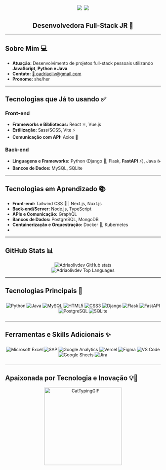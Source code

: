 <h1 align="center">
  <img src="https://readme-typing-svg.herokuapp.com/?font=Righteous&size=35&center=true&vCenter=true&width=600&height=70&duration=5000&lines=Olá+👋,+Bem-vindo+ao+meu+GitHub!;&color=FF1493" />
  <img src="https://readme-typing-svg.herokuapp.com/?font=Righteous&size=35&center=true&vCenter=true&width=600&height=70&duration=5000&lines=Sou+Adriane+Oliveira+☺️;&color=FF1493" />
</h1>

<h2 align="center">Desenvolvedora Full-Stack JR 🚀</h2>

---

## Sobre Mim 💻

- **Atuação:** Desenvolvimento de projetos full-stack pessoais utilizando **JavaScript, Python e Java**.
- **Contato:** [📧 oadriaoliv@gmail.com](mailto:oadriaoliv@gmail.com)
- **Pronome:** she/her

---

## Tecnologias que Já to usando ✅

### Front-end
- **Frameworks e Bibliotecas:** React ⚛️, Vue.js
- **Estilização:** Sass/SCSS, Vite ⚡
- **Comunicação com API:** Axios 🔌

### Back-end
- **Linguagens e Frameworks:** Python (Django 🐍, Flask, **FastAPI** ⚡), Java ☕
- **Bancos de Dados:** MySQL, SQLite

---

## Tecnologias em Aprendizado 📚

- **Front-end:** Tailwind CSS 🎨 | Next.js, Nuxt.js
- **Back-end/Server:** Node.js, TypeScript
- **APIs e Comunicação:** GraphQL
- **Bancos de Dados:** PostgreSQL, MongoDB
- **Containerização e Orquestração:** Docker 🐳, Kubernetes
- 

---

## GitHub Stats 📊

<div align="center">
  <img src="https://github-readme-stats.vercel.app/api?username=adriolivdev&show_icons=true&theme=monokai" alt="Adriaolivdev GitHub stats" />
  <br>
  <img src="https://github-readme-stats.vercel.app/api/top-langs/?username=adriolivdev&hide=HTML&langs_count=8&layout=compact&theme=monokai&border_radius=10&size_weight=0.5&count_weight=0.5&exclude_repo=github-readme-stats" alt="Adriaolivdev Top Languages" />
</div>

---

## Tecnologias Principais 🚀

<div align="center" style="display: inline-block; margin: 10px 0;">
  <img alt="Python" src="https://img.shields.io/badge/Python-3776AB?style=for-the-badge&logo=python&logoColor=white" />
  <img alt="Java" src="https://img.shields.io/badge/Java-ED8B00?style=for-the-badge&logo=openjdk&logoColor=white"/>
  <img alt="MySQL" src="https://img.shields.io/badge/MySQL-00000F?style=for-the-badge&logo=mysql&logoColor=white" />
  <img alt="HTML5" src="https://img.shields.io/badge/HTML5-E34F26?style=for-the-badge&logo=html5&logoColor=white" />
  <img alt="CSS3" src="https://img.shields.io/badge/CSS3-1572B6?style=for-the-badge&logo=css3&logoColor=white" />
  <img alt="Django" src="https://img.shields.io/badge/Django-092E20?style=for-the-badge&logo=django&logoColor=white" />
  <img alt="Flask" src="https://img.shields.io/badge/Flask-000000?style=for-the-badge&logo=flask&logoColor=white" />
  <img alt="FastAPI" src="https://img.shields.io/badge/FastAPI-009688?style=for-the-badge&logo=fastapi&logoColor=white" />
  <img alt="PostgreSQL" src="https://img.shields.io/badge/PostgreSQL-316192?style=for-the-badge&logo=postgresql&logoColor=white" />
  <img alt="SQLite" src="https://img.shields.io/badge/SQLite-07405E?style=for-the-badge&logo=sqlite&logoColor=white" />
</div>

---

## Ferramentas e Skills Adicionais ✨

<div align="center" style="display: inline-block; margin: 10px 0;">
  <img alt="Microsoft Excel" src="https://img.shields.io/badge/Microsoft_Excel-217346?style=for-the-badge&logo=microsoft-excel&logoColor=white"/>
  <img alt="SAP" src="https://img.shields.io/badge/SAP-0FAAFF?style=for-the-badge&logo=sap&logoColor=white"/>
  <img alt="Google Analytics" src="https://img.shields.io/badge/Google%20Analytics-E37400?style=for-the-badge&logo=google%20analytics&logoColor=white"/>
  <img alt="Vercel" src="https://img.shields.io/badge/Vercel-000000?style=for-the-badge&logo=vercel&logoColor=white"/>
  <img alt="Figma" src="https://img.shields.io/badge/Figma-F24E1E?style=for-the-badge&logo=figma&logoColor=white"/>
  <img alt="VS Code" src="https://img.shields.io/badge/Visual_Studio_Code-0078D4?style=for-the-badge&logo=visual%20studio%20code&logoColor=white"/>
  <img alt="Google Sheets" src="https://img.shields.io/badge/Google%20Sheets-34A853?style=for-the-badge&logo=google-sheets&logoColor=white"/>
  <img alt="Jira" src="https://img.shields.io/badge/Jira-0052CC?style=for-the-badge&logo=Jira&logoColor=white"/>
</div>

---

## Apaixonada por Tecnologia e Inovação 💡🌟

<div align="center">
  <img src="https://github.com/user-attachments/assets/30461076-6cbb-4913-a677-9c18548a270a" alt="CatTypingGIF" width="250px" />
</div>
